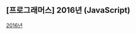 ## **\[프로그래머스\] 2016년 (JavaScript)**
[2016년](https://school.programmers.co.kr/learn/courses/30/lessons/12901)




